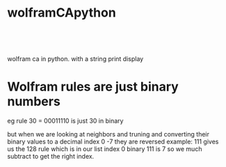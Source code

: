 # wolframCApython
<pre>



</pre>
wolfram ca in python. with a string print display 
# Wolfram rules are just binary numbers
 eg rule 30 = 00011110  is just 30 in binary
   
  but when we are looking at neighbors and truning and converting their binary
  values to a decimal index 0 -7  they are reversed 
  example: 111 gives us the 128 rule which is in our list index 0 
   binary 111 is 7 so we much subtract to get the right index. 
